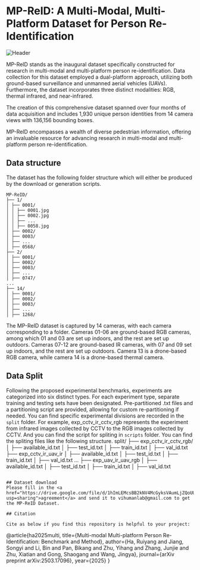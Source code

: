 # MP-ReID: A Multi-Modal, Multi-Platform Dataset for Person Re-Identification
![Header](teaser.png)

MP-ReID stands as the inaugural dataset specifically constructed for research in multi-modal and multi-platform person re-identification. Data collection for this dataset employed a dual-platform approach, utilizing both ground-based surveillance and unmanned aerial vehicles (UAVs). Furthermore, the dataset incorporates three distinct modalities: RGB, thermal infrared, and near-infrared.

The creation of this comprehensive dataset spanned over four months of data acquisition and includes 1,930 unique person identities from 14 camera views with 136,156 bounding boxes.

MP-ReID encompasses a wealth of diverse pedestrian information, offering an invaluable resource for advancing research in multi-modal and multi-platform person re-identification.

## Data structure
The dataset has the following folder structure which will either be produced by the download or generation scripts.
```text
MP-ReID/
├── 1/
│ ├── 0001/
│ │ ├── 0001.jpg
│ │ ├── 0002.jpg
│ │ ├── ...
│ │ ├── 0058.jpg
│ ├── 0002/
│ ├── 0003/
│ ├── ...
│ ├── 0568/
├── 2/
│ ├── 0001/
│ ├── 0002/
│ ├── 0003/
│ ├── ...
│ ├── 0747/
...
├── 14/
│ ├── 0001/
│ ├── 0002/
│ ├── 0003/
│ ├── ...
│ ├── 1268/
```
The MP-ReID dataset is captured by 14 cameras, with each camera corresponding to a folder. Cameras 01-06 are ground-based RGB cameras, among which 01 and 03 are set up indoors, and the rest are set up outdoors. Cameras 07-12 are ground-based IR cameras, with 07 and 09 set up indoors, and the rest are set up outdoors. Camera 13 is a drone-based RGB camera, while camera 14 is a drone-based thermal camera.
## Data Split
Following the proposed experimental benchmarks, experiments are categorized into six distinct types. For each experiment type, separate training and testing sets have been designated. Pre-partitioned .txt files and a partitioning script are provided, allowing for custom re-partitioning if needed. You can find specific experimental divisions are recorded in the `split` folder. For example, exp_cctv_ir_cctv_rgb represents the experiment from infrared images collected by CCTV to the RGB images collected by CCTV. And you can find the script for spliting in `scripts` folder.
You can find the spliting files like the following structure.
split/
├── exp_cctv_ir_cctv_rgb/
│ ├── available_id.txt
│ ├── test_id.txt
│ ├── train_id.txt
│ ├── val_id.txt
├── exp_cctv_ir_uav_ir
│ ├── available_id.txt
│ ├── test_id.txt
│ ├── train_id.txt
│ ├── val_id.txt
...
├── exp_uav_ir_uav_rgb
│ ├── available_id.txt
│ ├── test_id.txt
│ ├── train_id.txt
│ ├── val_id.txt
```

## Dataset download
Please fill in the <a href="https://drive.google.com/file/d/1hImLEMcsBB2kNV4McGyksVAumLjZQoUU/view?usp=sharing">agreement</a> and send it to vihumanlab@gmail.com to get the MP-ReID Dataset.

## Citation

Cite as below if you find this repository is helpful to your project:

```
@article{ha2025multi,
            title={Multi-modal Multi-platform Person Re-Identification: Benchmark and Method},
             author={Ha, Ruiyang and Jiang, Songyi and Li, Bin and Pan, Bikang and Zhu, Yihang and Zhang, Junjie and Zhu, Xiatian and Gong, Shaogang and Wang, Jingya},
             journal={arXiv preprint arXiv:2503.17096},
            year={2025}
          }
```


